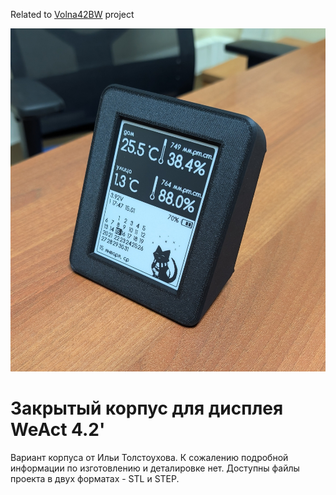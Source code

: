 Related to <a href="https://github.com/NC22/Volna42BW" target="_blank">Volna42BW</a> project

<img src="https://github.com/NC22/Volna42BW-Cases/blob/main/weact_community_1/img/image001.jpg?raw=true" width="540">

# Закрытый корпус для дисплея WeAct 4.2'

Вариант корпуса от Ильи Толстоухова. К сожалению подробной информации по изготовлению и деталировке нет. Доступны файлы проекта в двух форматах - STL и STEP.

